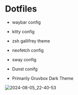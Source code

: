 # Dotfiles

- waybar config
- kitty config
- zsh gallifrey theme
- neofetch config
- sway config
- Dunst conifg

- Primarily Gruvbox Dark Theme

![2024-08-05_22-40-53](https://github.com/user-attachments/assets/57590960-4e56-425a-8695-1c1c58036f08)
